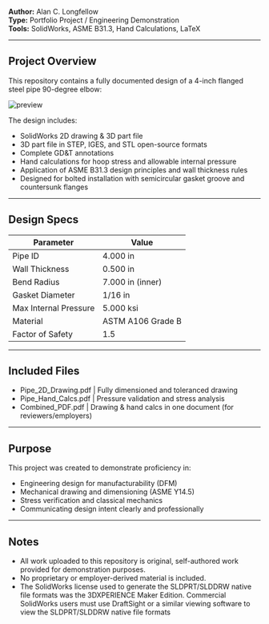 
**Author:** Alan C. Longfellow  
**Type:** Portfolio Project / Engineering Demonstration  
**Tools:** SolidWorks, ASME B31.3, Hand Calculations, LaTeX  

---

## Project Overview

This repository contains a fully documented design of a 4-inch flanged steel pipe 90-degree elbow:  

![preview](docs/pipe_drawing_preview.png)  

The design includes:  

- SolidWorks 2D drawing & 3D part file
- 3D part file in STEP, IGES, and STL open-source formats
- Complete GD&T annotations
- Hand calculations for hoop stress and allowable internal pressure
- Application of ASME B31.3 design principles and wall thickness rules
- Designed for bolted installation with semicircular gasket groove and countersunk flanges

---

## Design Specs

| Parameter              | Value              |
|------------------------|--------------------|
| Pipe ID                | 4.000 in           |
| Wall Thickness         | 0.500 in           |
| Bend Radius            | 7.000 in (inner)   |
| Gasket Diameter        | 1/16 in            |
| Max Internal Pressure  | 5.000 ksi          |
| Material               | ASTM A106 Grade B  |
| Factor of Safety       | 1.5                |

---

## Included Files

- Pipe_2D_Drawing.pdf | Fully dimensioned and toleranced drawing
- Pipe_Hand_Calcs.pdf | Pressure validation and stress analysis
- Combined_PDF.pdf | Drawing & hand calcs in one document (for reviewers/employers)

---

## Purpose

This project was created to demonstrate proficiency in:

- Engineering design for manufacturability (DFM)
- Mechanical drawing and dimensioning (ASME Y14.5)
- Stress verification and classical mechanics
- Communicating design intent clearly and professionally

---

## Notes

- All work uploaded to this repository is original, self-authored work provided for demonstration purposes.
- No proprietary or employer-derived material is included.
- The SolidWorks license used to generate the SLDPRT/SLDDRW native file formats was the 3DXPERIENCE Maker Edition. Commercial SolidWorks users must use DraftSight or a similar viewing software to view the SLDPRT/SLDDRW native file formats
